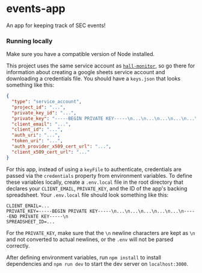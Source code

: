 # events-app
An app for keeping track of SEC events!

### Running locally
Make sure you have a compatible version of Node installed.

This project uses the same service account as [`hall-monitor`](https://github.com/gunnsec/hall-monitor), so go there for 
information about creating a google sheets service account and downloading a credentials file. You should have a `keys.json`
that looks something like this:
```json
{
  "type": "service_account",
  "project_id": "...",
  "private_key_id": "...",
  "private_key": "-----BEGIN PRIVATE KEY-----\n...\n...\n...\n...\n...\n-----END PRIVATE KEY-----\n",
  "client_email": "...",
  "client_id": "...",
  "auth_uri": "...",
  "token_uri": "...",
  "auth_provider_x509_cert_url": "...",
  "client_x509_cert_url": "..."
}
```
For this app, instead of using a `keyFile` to authenticate, credentials are passed via the `credentials` property from 
environment variables. To define these variables locally, create a `.env.local` file in the root directory that declares 
your `CLIENT_EMAIL`, `PRIVATE_KEY`, and the ID of the app's backing spreadsheet. Your `.env.local` file should look 
something like this:
```
CLIENT_EMAIL=...
PRIVATE_KEY=-----BEGIN PRIVATE KEY-----\n...\n...\n...\n...\n...\n-----END PRIVATE KEY-----\n
SPREADSHEET_ID=...
```
For the `PRIVATE_KEY`, make sure that the `\n` newline characters are kept as `\n` and not converted to actual newlines,
or the `.env` will not be parsed correctly.

After defining environment variables, run `npm install` to install dependencies and `npm run dev` to start the dev server
on `localhost:3000`.
